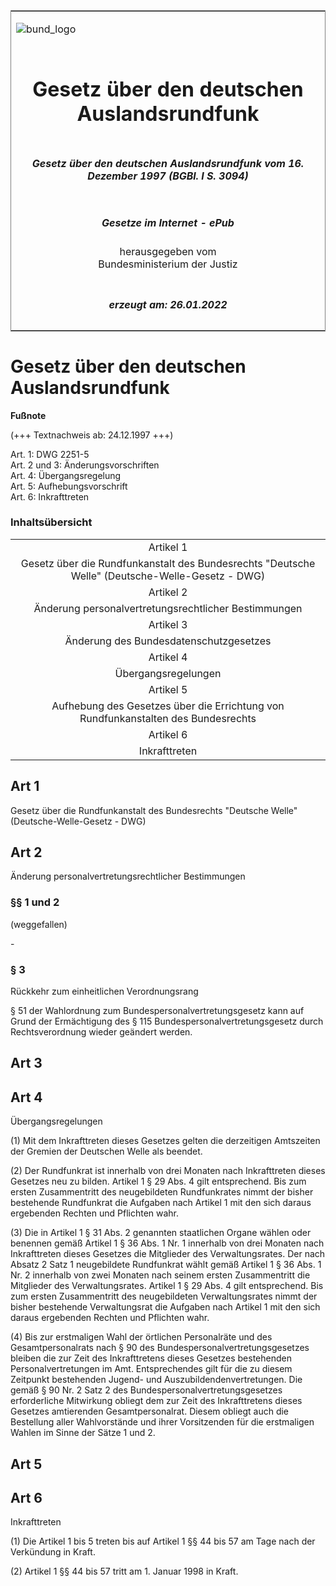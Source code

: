 <span id="DECKBLATT.html"></span>

<table border="0" frame="border" width="100%">

<tr valign="top">

<td align="left">

![bund\_logo](BfJ_2021_Web_de_de.gif)

</td>

<td align="right">

 

</td>

</tr>

<tr align="center" valign="middle">

<td colspan="2">

# Gesetz über den deutschen Auslandsrundfunk

</td>

</tr>

<tr align="center" valign="middle">

<td colspan="2">

##### Gesetz über den deutschen Auslandsrundfunk vom 16. Dezember 1997 (BGBl. I S. 3094)

</td>

</tr>

<tr align="center" valign="middle">

<td colspan="2">

  
  

##### Gesetze im Internet - ePub  
  
herausgegeben vom  
Bundesministerium der Justiz

</td>

</tr>

<tr align="center" valign="bottom">

<td colspan="2">

  
  

##### erzeugt am: 26.01.2022

</td>

</tr>

</table>

<span id="BJNR309409997.html"></span>

# Gesetz über den deutschen Auslandsrundfunk

<div>

  
**Fußnote**

<div class="jnhtml">

<div>

<div class="jurAbsatz">

(+++ Textnachweis ab: 24.12.1997 +++)

</div>

<div class="jurAbsatz">

  
Art. 1: DWG 2251-5  
Art. 2 und 3: Änderungsvorschriften  
Art. 4: Übergangsregelung  
Art. 5: Aufhebungsvorschrift  
Art. 6: Inkrafttreten

</div>

</div>

</div>

</div>

<span id="BJNR309409997BJNE000100305.html"></span>

### Inhaltsübersicht  

<div>

<div class="jnhtml">

<div>

<div class="jurAbsatz">

|                                                                                                 |
| :---------------------------------------------------------------------------------------------: |
|                                            Artikel 1                                            |
| Gesetz über die Rundfunkanstalt des Bundesrechts "Deutsche Welle" (Deutsche-Welle-Gesetz - DWG) |
|                                            Artikel 2                                            |
|                      Änderung personalvertretungsrechtlicher Bestimmungen                       |
|                                            Artikel 3                                            |
|                             Änderung des Bundesdatenschutzgesetzes                              |
|                                            Artikel 4                                            |
|                                       Übergangsregelungen                                       |
|                                            Artikel 5                                            |
|        Aufhebung des Gesetzes über die Errichtung von Rundfunkanstalten des Bundesrechts        |
|                                            Artikel 6                                            |
|                                          Inkrafttreten                                          |

</div>

</div>

</div>

</div>

<span id="BJNR309409997BJNG000200305.html"></span>

## Art 1  
Gesetz über die Rundfunkanstalt des Bundesrechts "Deutsche Welle" (Deutsche-Welle-Gesetz - DWG)

<span id="BJNR309409997BJNG000300305.html"></span>

## Art 2  
Änderung personalvertretungsrechtlicher Bestimmungen

<span id="BJNR309409997BJNE000800305.html"></span>

### §§ 1 und 2  
(weggefallen)

<div>

<div class="jnhtml">

<div>

<div class="jurAbsatz">

\-

</div>

</div>

</div>

</div>

<span id="BJNR309409997BJNE000900305.html"></span>

### § 3  
Rückkehr zum einheitlichen Verordnungsrang

<div>

<div class="jnhtml">

<div>

<div class="jurAbsatz">

§ 51 der Wahlordnung zum Bundespersonalvertretungsgesetz kann auf Grund
der Ermächtigung des § 115 Bundespersonalvertretungsgesetz durch
Rechtsverordnung wieder geändert werden.

</div>

</div>

</div>

</div>

<span id="BJNR309409997BJNG000400305.html"></span>

## Art 3  

<span id="BJNR309409997BJNG000500305.html"></span>

## Art 4  
Übergangsregelungen

<div>

<div class="jnhtml">

<div>

<div class="jurAbsatz">

(1) Mit dem Inkrafttreten dieses Gesetzes gelten die derzeitigen
Amtszeiten der Gremien der Deutschen Welle als beendet.

</div>

<div class="jurAbsatz">

(2) Der Rundfunkrat ist innerhalb von drei Monaten nach Inkrafttreten
dieses Gesetzes neu zu bilden. Artikel 1 § 29 Abs. 4 gilt entsprechend.
Bis zum ersten Zusammentritt des neugebildeten Rundfunkrates nimmt der
bisher bestehende Rundfunkrat die Aufgaben nach Artikel 1 mit den sich
daraus ergebenden Rechten und Pflichten wahr.

</div>

<div class="jurAbsatz">

(3) Die in Artikel 1 § 31 Abs. 2 genannten staatlichen Organe wählen
oder benennen gemäß Artikel 1 § 36 Abs. 1 Nr. 1 innerhalb von drei
Monaten nach Inkrafttreten dieses Gesetzes die Mitglieder des
Verwaltungsrates. Der nach Absatz 2 Satz 1 neugebildete Rundfunkrat
wählt gemäß Artikel 1 § 36 Abs. 1 Nr. 2 innerhalb von zwei Monaten nach
seinem ersten Zusammentritt die Mitglieder des Verwaltungsrates. Artikel
1 § 29 Abs. 4 gilt entsprechend. Bis zum ersten Zusammentritt des
neugebildeten Verwaltungsrates nimmt der bisher bestehende
Verwaltungsrat die Aufgaben nach Artikel 1 mit den sich daraus
ergebenden Rechten und Pflichten wahr.

</div>

<div class="jurAbsatz">

(4) Bis zur erstmaligen Wahl der örtlichen Personalräte und des
Gesamtpersonalrats nach § 90 des Bundespersonalvertretungsgesetzes
bleiben die zur Zeit des Inkrafttretens dieses Gesetzes bestehenden
Personalvertretungen im Amt. Entsprechendes gilt für die zu diesem
Zeitpunkt bestehenden Jugend- und Auszubildendenvertretungen. Die gemäß
§ 90 Nr. 2 Satz 2 des Bundespersonalvertretungsgesetzes erforderliche
Mitwirkung obliegt dem zur Zeit des Inkrafttretens dieses Gesetzes
amtierenden Gesamtpersonalrat. Diesem obliegt auch die Bestellung aller
Wahlvorstände und ihrer Vorsitzenden für die erstmaligen Wahlen im Sinne
der Sätze 1 und 2.

</div>

</div>

</div>

</div>

<span id="BJNR309409997BJNG000600305.html"></span>

## Art 5  

<span id="BJNR309409997BJNG000700305.html"></span>

## Art 6  
Inkrafttreten

<div>

<div class="jnhtml">

<div>

<div class="jurAbsatz">

(1) Die Artikel 1 bis 5 treten bis auf Artikel 1 §§ 44 bis 57 am Tage
nach der Verkündung in Kraft.

</div>

<div class="jurAbsatz">

(2) Artikel 1 §§ 44 bis 57 tritt am 1. Januar 1998 in Kraft.

</div>

</div>

</div>

</div>
